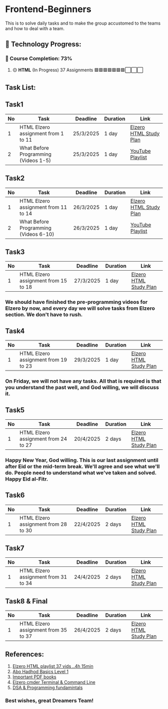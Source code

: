 # Frontend-Beginners
This is to solve daily tasks and to make the group accustomed to the teams and how to deal with a team.

## 🚀 Technology Progress:

### 📌 Course Completion: 73%
1. 🟡 **HTML** (In Progress) 37 Assignments
🟩🟩🟩🟩🟩🟩🟩⬜⬜⬜ 

## Task List:
## Task1
| No | Task | Deadline | Duration | Link |
|----|------|----------|----------|------|
| 1  | HTML Elzero assignment from 1 to 11 | 25/3/2025 | 1 day | [Elzero HTML Study Plan](https://elzero.org/study/html-2021-study-plan/) |
| 2  | What Before Programming (Videos 1-5) | 25/3/2025 | 1 day | [YouTube Playlist](https://www.youtube.com/watch?v=aK46A6jQ1RM&list=PLDoPjvoNmBAx8xKvAXpb6f0Urj98Xo7zg) |

## Task2
| No | Task | Deadline | Duration | Link |
|----|------|----------|----------|------|
| 1  | HTML Elzero assignment from 11 to 14 | 26/3/2025 | 1 day | [Elzero HTML Study Plan](https://elzero.org/study/html-2021-study-plan/) |
| 2  | What Before Programming (Videos 6-10) | 26/3/2025 | 1 day | [YouTube Playlist](https://www.youtube.com/watch?v=aK46A6jQ1RM&list=PLDoPjvoNmBAx8xKvAXpb6f0Urj98Xo7zg) |

## Task3
| No | Task | Deadline | Duration | Link |
|----|------|----------|----------|------|
| 1  | HTML Elzero assignment from 15 to 18 | 27/3/2025 | 1 day | [Elzero HTML Study Plan](https://elzero.org/study/html-2021-study-plan/) |
### We should have finished the pre-programming videos for Elzero by now, and every day we will solve tasks from Elzero section. We don't have to rush.

## Task4
| No | Task | Deadline | Duration | Link |
|----|------|----------|----------|------|
| 1  | HTML Elzero assignment from 19 to 23 | 29/3/2025 | 1 day | [Elzero HTML Study Plan](https://elzero.org/study/html-2021-study-plan/) |
### On Friday, we will not have any tasks. All that is required is that you understand the past well, and God willing, we will discuss it.

## Task5
| No | Task | Deadline | Duration | Link |
|----|------|----------|----------|------|
| 1  | HTML Elzero assignment from 24 to 27 | 20/4/2025 | 2 days | [Elzero HTML Study Plan](https://elzero.org/study/html-2021-study-plan/) |
### Happy New Year, God willing. This is our last assignment until after Eid or the mid-term break. We'll agree and see what we'll do. People need to understand what we've taken and solved. Happy Eid al-Fitr.

## Task6
| No | Task | Deadline | Duration | Link |
|----|------|----------|----------|------|
| 1  | HTML Elzero assignment from 28 to 30 | 22/4/2025 | 2 days | [Elzero HTML Study Plan](https://elzero.org/study/html-2021-study-plan/) |

## Task7
| No | Task | Deadline | Duration | Link |
|----|------|----------|----------|------|
| 1  | HTML Elzero assignment from 31 to 34 | 24/4/2025 | 2 days | [Elzero HTML Study Plan](https://elzero.org/study/html-2021-study-plan/) |

## Task8 & Final
| No | Task | Deadline | Duration | Link |
|----|------|----------|----------|------|
| 1  | HTML Elzero assignment from 35 to 37 | 26/4/2025 | 2 days | [Elzero HTML Study Plan](https://elzero.org/study/html-2021-study-plan/) |

## References:
1. [Elzero HTML playlist 37 vids ..4h 15min ](https://youtube.com/playlist?list=PLDoPjvoNmBAw_t_XWUFbBX-c9MafPk9ji&si=MkL5v8HEdXAYqZ0l)
2. [Abo Hadhod Basics Level 1](https://www.youtube.com/watch?v=LWCBg5tb64I&list=PL3X--QIIK-OHgMV2yBz3GLfM5d_5BxOSj)
3. [Important PDF books](https://books.goalkicker.com/)
4. [Elzero cmder Terminal & Command Line](https://www.youtube.com/watch?v=JVs2Ywy7wGQ&list=PLDoPjvoNmBAxzNO8ixW83Sf8FnLy_MkUT)
5. [DSA & Programming fundamintals](https://github.com/m7mdraafat/Basics-Computer-Science?sfnsn=scwspwa)
### Best wishes, great **Dreamers** Team!
